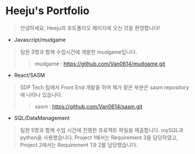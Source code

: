 # Heeju's Portfolio

> 안녕하세요, Heeju의 포트폴리오 페이지에 오신 것을 환영합니다!

* Javascript/mudgame
> 팀원 3명과 함께 수업시간에 개발한 mudgame입니다. 
>>mudgame : https://github.com/Van0614/mudgame.git

* React/SASM
> SDP Tech 팀에서 Front End 개발을 하며 제가 맡은 부분은 sasm repository에 나타나 있습니다. 
>>sasm : https://github.com/Van0614/sasm.git

* SQL/DataManagement
> 팀원 5명과 함께 수업 시간에 진행한 프로젝트 파일을 제출합니다. mySQL과 python을 사용했습니다. Project 1에서는 Requirement 3을 담당하였고, Project 2에서는 Requirement 1과 2를 담당했습니다. 
